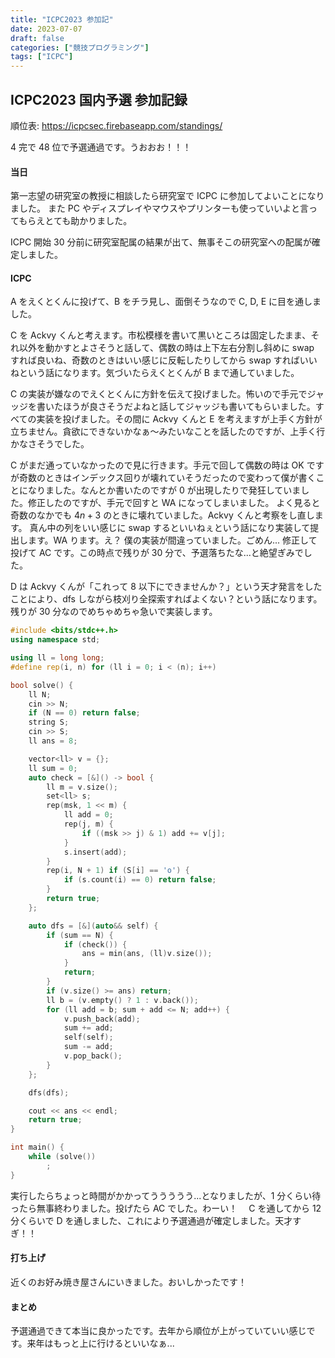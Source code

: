 ```yaml
---
title: "ICPC2023 参加記"
date: 2023-07-07
draft: false
categories: ["競技プログラミング"]
tags: ["ICPC"]
---
```


## ICPC2023 国内予選 参加記録

順位表: https://icpcsec.firebaseapp.com/standings/

4 完で 48 位で予選通過です。うおおお！！！

#### 当日

第一志望の研究室の教授に相談したら研究室で ICPC に参加してよいことになりました。
また PC やディスプレイやマウスやプリンターも使っていいよと言ってもらえとても助かりました。

ICPC 開始 30 分前に研究室配属の結果が出て、無事そこの研究室への配属が確定しました。

#### ICPC

A をえくとくんに投げて、B をチラ見し、面倒そうなので C, D, E に目を通しました。

C を Ackvy くんと考えます。市松模様を書いて黒いところは固定したまま、それ以外を動かすとよさそうと話して、偶数の時は上下左右分割し斜めに swap すれば良いね、奇数のときはいい感じに反転したりしてから swap すればいいねという話になります。気づいたらえくとくんが B まで通していました。

C の実装が嫌なのでえくとくんに方針を伝えて投げました。怖いので手元でジャッジを書いたほうが良さそうだよねと話してジャッジも書いてもらいました。すべての実装を投げました。その間に Ackvy くんと E を考えますが上手く方針が立ちません。貪欲にできないかなぁ～みたいなことを話したのですが、上手く行かなさそうでした。

C がまだ通っていなかったので見に行きます。手元で回して偶数の時は OK ですが奇数のときはインデックス回りが壊れていそうだったので変わって僕が書くことになりました。なんとか書いたのですが 0 が出現したりで発狂していました。修正したのですが、手元で回すと WA になってしまいました。
よく見ると奇数のなかでも $4n + 3$ のときに壊れていました。Ackvy くんと考察をし直します。
真ん中の列をいい感じに swap するといいねぇという話になり実装して提出します。WA ります。え？
僕の実装が間違っていました。ごめん... 修正して投げて AC です。この時点で残りが 30 分で、予選落ちたな...と絶望ぎみでした。

D は Ackvy くんが「これって 8 以下にできませんか？」という天才発言をしたことにより、dfs しながら枝刈り全探索すればよくない？という話になります。残りが 30 分なのでめちゃめちゃ急いで実装します。

```cpp
#include <bits/stdc++.h>
using namespace std;

using ll = long long;
#define rep(i, n) for (ll i = 0; i < (n); i++)

bool solve() {
    ll N;
    cin >> N;
    if (N == 0) return false;
    string S;
    cin >> S;
    ll ans = 8;

    vector<ll> v = {};
    ll sum = 0;
    auto check = [&]() -> bool {
        ll m = v.size();
        set<ll> s;
        rep(msk, 1 << m) {
            ll add = 0;
            rep(j, m) {
                if ((msk >> j) & 1) add += v[j];
            }
            s.insert(add);
        }
        rep(i, N + 1) if (S[i] == 'o') {
            if (s.count(i) == 0) return false;
        }
        return true;
    };

    auto dfs = [&](auto&& self) {
        if (sum == N) {
            if (check()) {
                ans = min(ans, (ll)v.size());
            }
            return;
        }
        if (v.size() >= ans) return;
        ll b = (v.empty() ? 1 : v.back());
        for (ll add = b; sum + add <= N; add++) {
            v.push_back(add);
            sum += add;
            self(self);
            sum -= add;
            v.pop_back();
        }
    };

    dfs(dfs);

    cout << ans << endl;
    return true;
}

int main() {
    while (solve())
        ;
}
```

実行したらちょっと時間がかかってううううう...となりましたが、1 分くらい待ったら無事終わりました。投げたら AC でした。わーい！　 C を通してから 12 分くらいで D を通しました、これにより予選通過が確定しました。天才すぎ！！

#### 打ち上げ

近くのお好み焼き屋さんにいきました。おいしかったです！

#### まとめ

予選通過できて本当に良かったです。去年から順位が上がっていていい感じです。来年はもっと上に行けるといいなぁ...

